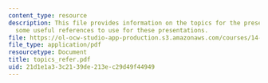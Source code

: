 ```yaml
---
content_type: resource
description: This file provides information on the topics for the presentations and
  some useful references to use for these presentations.
file: https://ol-ocw-studio-app-production.s3.amazonaws.com/courses/14-129-advanced-contract-theory-spring-2005/21d1e1a33c2139de213ec29d49f44949_topics_refer.pdf
file_type: application/pdf
resourcetype: Document
title: topics_refer.pdf
uid: 21d1e1a3-3c21-39de-213e-c29d49f44949
---
```

